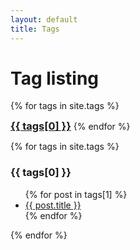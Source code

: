 ```yaml
---
layout: default
title: Tags
---
```


<!-- Begin code @ tags/index.md -->
<!--
<style>
sitetags {
    background: rgba(0, 0, 0, 0.1);
    width: 100%;
    border-top: 1px dashed #b5e853;
    padding: 10px 0;
    margin:0 0 40px 0
}

sitetags h3 {
    left: 0;
    bottom: 0;
    width: 100%;
    text-align: center;
    font-size: 14px;
    font-weight: 300;
    color:#666
}
</style>
-->

# Tag listing

<!-- <div class="container"> -->
{% for tags in site.tags %}
  <a href="#{{ tags[0] }}"><h3 style="display:inline;">{{ tags[0] }}</h3></a>
{% endfor %}
<!-- </div> -->

<p></p>

{% for tags in site.tags %}
  <h3>{{ tags[0] }}</h3>
  <ul>
    {% for post in tags[1] %}
      <li><a href="{{ post.url| relative_url }}">{{ post.title }}</a></li>
    {% endfor %}
  </ul>
{% endfor %}

<!-- End code @ tags/index.md -->
